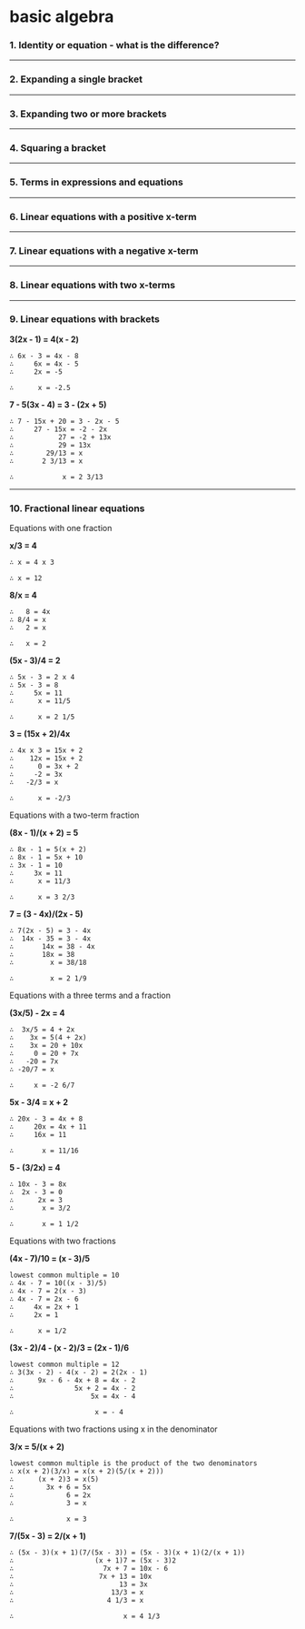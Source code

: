 # basic algebra

### 1. Identity or equation - what is the difference?

----

### 2. Expanding a single bracket

----

### 3. Expanding two or more brackets

----

### 4. Squaring a bracket

----

### 5. Terms in expressions and equations

----

### 6. Linear equations with a positive x-term

----

### 7. Linear equations with a negative x-term

----

### 8. Linear equations with two x-terms

----

### 9. Linear equations with brackets

**3(2x - 1) = 4(x - 2)**

```
∴ 6x - 3 = 4x - 8  
∴     6x = 4x - 5  
∴     2x = -5

∴      x = -2.5
```

**7 - 5(3x - 4) = 3 - (2x + 5)**

```
∴ 7 - 15x + 20 = 3 - 2x - 5  
∴     27 - 15x = -2 - 2x  
∴           27 = -2 + 13x  
∴           29 = 13x  
∴        29/13 = x  
∴       2 3/13 = x  

∴            x = 2 3/13  
```

----

### 10. Fractional linear equations

Equations with one fraction

**x/3 = 4**

```
∴ x = 4 x 3

∴ x = 12
```

**8/x = 4**

```
∴   8 = 4x
∴ 8/4 = x
∴   2 = x

∴   x = 2
```

**(5x - 3)/4 = 2**

```
∴ 5x - 3 = 2 x 4
∴ 5x - 3 = 8
∴     5x = 11
∴      x = 11/5

∴      x = 2 1/5
```

**3 = (15x + 2)/4x**

```
∴ 4x x 3 = 15x + 2
∴    12x = 15x + 2
∴      0 = 3x + 2
∴     -2 = 3x
∴   -2/3 = x

∴      x = -2/3
```

Equations with a two-term fraction

**(8x - 1)/(x + 2) = 5**

```
∴ 8x - 1 = 5(x + 2)
∴ 8x - 1 = 5x + 10
∴ 3x - 1 = 10
∴     3x = 11
∴      x = 11/3

∴      x = 3 2/3
```

**7 = (3 - 4x)/(2x - 5)**

```
∴ 7(2x - 5) = 3 - 4x
∴  14x - 35 = 3 - 4x
∴       14x = 38 - 4x
∴       18x = 38
∴         x = 38/18

∴         x = 2 1/9
```

Equations with a three terms and a fraction

**(3x/5) - 2x = 4**

```
∴  3x/5 = 4 + 2x
∴    3x = 5(4 + 2x)
∴    3x = 20 + 10x
∴     0 = 20 + 7x
∴   -20 = 7x
∴ -20/7 = x

∴     x = -2 6/7
```

**5x - 3/4 = x + 2**

```
∴ 20x - 3 = 4x + 8
∴     20x = 4x + 11
∴     16x = 11

∴       x = 11/16
```

**5 - (3/2x) = 4**

```
∴ 10x - 3 = 8x
∴  2x - 3 = 0
∴      2x = 3
∴       x = 3/2

∴       x = 1 1/2
```

Equations with two fractions

**(4x - 7)/10 = (x - 3)/5**

```
lowest common multiple = 10
∴ 4x - 7 = 10((x - 3)/5)
∴ 4x - 7 = 2(x - 3)
∴ 4x - 7 = 2x - 6
∴     4x = 2x + 1
∴     2x = 1

∴      x = 1/2
```

**(3x - 2)/4 - (x - 2)/3 = (2x - 1)/6**

```
lowest common multiple = 12
∴ 3(3x - 2) - 4(x - 2) = 2(2x - 1)
∴      9x - 6 - 4x + 8 = 4x - 2
∴               5x + 2 = 4x - 2
∴                   5x = 4x - 4

∴                    x = - 4
```

Equations with two fractions using x in the denominator

**3/x = 5/(x + 2)**

```
lowest common multiple is the product of the two denominators
∴ x(x + 2)(3/x) = x(x + 2)(5/(x + 2)))
∴      (x + 2)3 = x(5)
∴        3x + 6 = 5x
∴             6 = 2x
∴             3 = x

∴             x = 3
```

**7/(5x - 3) = 2/(x + 1)**

```
∴ (5x - 3)(x + 1)(7/(5x - 3)) = (5x - 3)(x + 1)(2/(x + 1))
∴                    (x + 1)7 = (5x - 3)2
∴                      7x + 7 = 10x - 6
∴                     7x + 13 = 10x
∴                          13 = 3x
∴                        13/3 = x
∴                       4 1/3 = x

∴                           x = 4 1/3
```
